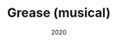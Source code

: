 ---
published: false
cancelled: COVID-19
layout: productions
title: Grease (musical)
date: 2020
opening_date: 2020
category: musical
Theatre: Alhambra Theatre & Dining
Website: https://www.alhambrajax.com/show/grease/
show_details:
- Music:
  - Jim Jacobs - wiki
  - Warren Casey - wiki
- Lyrics: 
  - Jim Jacobs
  - Warren Casey
- Book:
  - Jim Jacobs
  - Warren Casey
showtimes:
- 2020-04-30 11:00:00
- 2020-04-30 18:00:00
- 2020-05-01 18:00:00
- 2020-05-02 11:00:00
- 2020-05-02 18:00:00
- 2020-05-03 12:00:00
- 2020-05-03 18:00:00
- 2020-05-05 18:00:00
- 2020-05-06 18:00:00
- 2020-05-07 18:00:00
- 2020-05-08 18:00:00
- 2020-05-09 11:00:00
- 2020-05-09 18:00:00
- 2020-05-10 12:00:00
- 2020-05-10 18:00:00
- 2020-05-12 18:00:00
- 2020-05-13 18:00:00
- 2020-05-14 18:00:00
- 2020-05-15 18:00:00
- 2020-05-16 11:00:00
- 2020-05-16 18:00:00
- 2020-05-17 12:00:00
- 2020-05-17 18:00:00
- 2020-05-19 18:00:00
- 2020-05-20 18:00:00
- 2020-05-21 18:00:00
- 2020-05-22 18:00:00
- 2020-05-23 11:00:00
- 2020-05-23 18:00:00
- 2020-05-24 12:00:00
- 2020-05-24 18:00:00
- 2020-05-26 18:00:00
- 2020-05-27 18:00:00
- 2020-05-28 18:00:00
- 2020-05-29 18:00:00
- 2020-05-30 11:00:00
- 2020-05-30 18:00:00
- 2020-05-31 12:00:00
- 2020-05-31 18:00:00
- 2020-06-02 18:00:00
- 2020-06-03 18:00:00
- 2020-06-04 18:00:00
- 2020-06-05 18:00:00
- 2020-06-06 11:00:00
- 2020-06-06 18:00:00
- 2020-06-07 12:00:00
- 2020-06-07 18:00:00
---